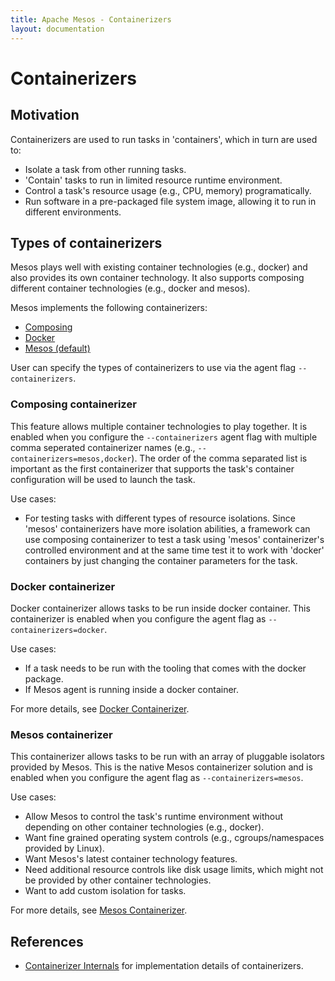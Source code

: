 ```yaml
---
title: Apache Mesos - Containerizers
layout: documentation
---
```


# Containerizers

## Motivation

Containerizers are used to run tasks in 'containers', which in turn are
used to:

* Isolate a task from other running tasks.
* 'Contain' tasks to run in limited resource runtime environment.
* Control a task's resource usage (e.g., CPU, memory) programatically.
* Run software in a pre-packaged file system image, allowing it to run in
  different environments.


## Types of containerizers

Mesos plays well with existing container technologies (e.g., docker) and also
provides its own container technology. It also supports composing different
container technologies (e.g., docker and mesos).

Mesos implements the following containerizers:

* [Composing](#Composing)
* [Docker](#Docker)
* [Mesos (default)](#Mesos)

User can specify the types of containerizers to use via the agent flag
`--containerizers`.


<a name="Composing"></a>
### Composing containerizer

This feature allows multiple container technologies to play together. It is
enabled when you configure the `--containerizers` agent flag with multiple comma
seperated containerizer names (e.g., `--containerizers=mesos,docker`). The order
of the comma separated list is important as the first containerizer that
supports the task's container configuration will be used to launch the task.

Use cases:

* For testing tasks with different types of resource isolations. Since 'mesos'
  containerizers have more isolation abilities, a framework can use composing
  containerizer to test a task using 'mesos' containerizer's controlled
  environment and at the same time test it to work with 'docker' containers by
  just changing the container parameters for the task.


<a name="Docker"></a>
### Docker containerizer

Docker containerizer allows tasks to be run inside docker container. This
containerizer is enabled when you configure the agent flag as
`--containerizers=docker`.

Use cases:

* If a task needs to be run with the tooling that comes with the docker package.
* If Mesos agent is running inside a docker container.

For more details, see
[Docker Containerizer](docker-containerizer.html).

<a name="Mesos"></a>
### Mesos containerizer

This containerizer allows tasks to be run with an array of pluggable isolators
provided by Mesos. This is the native Mesos containerizer solution and is
enabled when you configure the agent flag as `--containerizers=mesos`.

Use cases:

* Allow Mesos to control the task's runtime environment without depending on
  other container technologies (e.g., docker).
* Want fine grained operating system controls (e.g., cgroups/namespaces provided
  by Linux).
* Want Mesos's latest container technology features.
* Need additional resource controls like disk usage limits, which
  might not be provided by other container technologies.
* Want to add custom isolation for tasks.

For more details, see
[Mesos Containerizer](mesos-containerizer.html).


## References

* [Containerizer Internals](containerizer-internals.html) for
  implementation details of containerizers.
